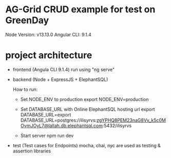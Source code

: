 # AG-Grid CRUD example for test on GreenDay

Node Version: v13.13.0
Angular CLI: 9.1.4

# project architecture

- frontend (Angula CLI 9.1.4)
  run using "ng serve"

- backend (Node + ExpressJS + ElephantSQL)
  
  How to run:
  - Set NODE_ENV to production
    export NODE_ENV=production
    
  - Set DATABASE_URL with Online ElephantSQL hosting url
    export DATABASE_URL=export DATABASE_URL=postgres://ilisyrvs:zgYPHQ8PEM23naG8Vv_k5c0MOymJOyL7@lallah.db.elephantsql.com:5432/ilisyrvs
    
  - Start server
    npm run dev
    
- test (Test cases for Endpoints)
  mocha, chai, nyc are used as testing & assertion libraries
  


